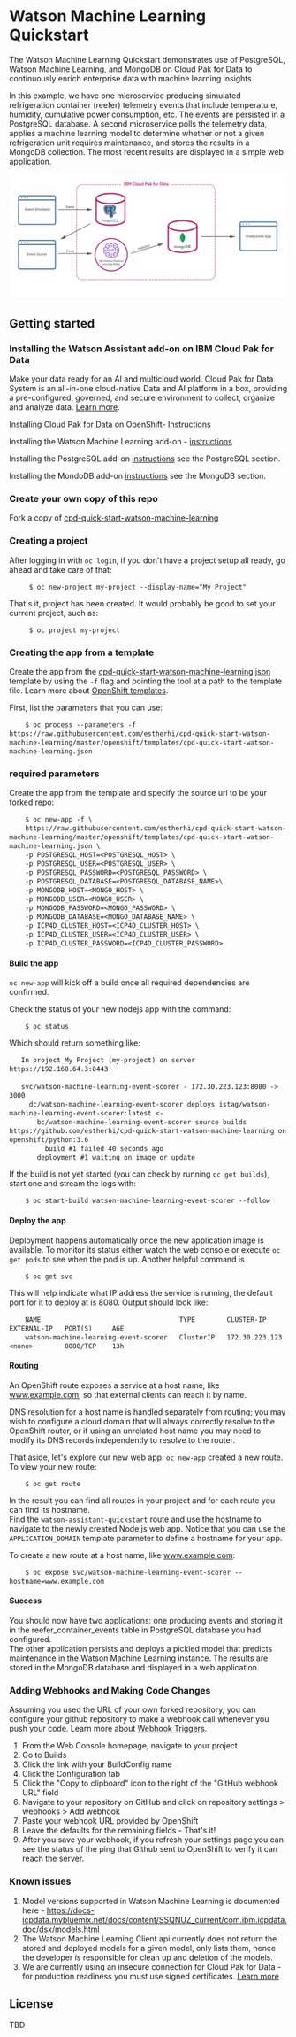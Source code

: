# Watson Machine Learning Quickstart

The Watson Machine Learning Quickstart demonstrates use of PostgreSQL, Watson Machine Learning, and MongoDB on Cloud Pak for Data to continuously enrich enterprise data with machine learning insights. 

In this example, we have one microservice producing simulated refrigeration container (reefer) telemetry events that include temperature, humidity, cumulative power consumption, etc. The events are persisted in a PostgreSQL database.
A second microservice polls the telemetry data, applies a machine learning model to determine whether or not a given refrigeration unit requires maintenance, and stores the results in a MongoDB collection.
The most recent results are displayed in a simple web application. 

![Diagram](readme_images/arch_diagram.jpg)
                     
## Getting started

### Installing the Watson Assistant add-on on IBM Cloud Pak for Data 

Make your data ready for an AI and multicloud world. Cloud Pak for Data System is an all-in-one cloud-native Data and AI platform in a box, providing a pre-configured, governed, and secure environment to collect, organize and analyze data. [Learn more](https://docs-icpdata.mybluemix.net/docs/content/SSQNUZ_current/com.ibm.icpdata.doc/zen/overview/overview.html).

Installing Cloud Pak for Data on OpenShift- [Instructions](https://docs-icpdata.mybluemix.net/docs/content/SSQNUZ_current/com.ibm.icpdata.doc/zen/install/ovu.html)

Installing the Watson Machine Learning add-on - [instructions](https://docs-icpdata.mybluemix.net/docs/content/SSQNUZ_current/com.ibm.icpdata.doc/dsx/wmlservices.html)

Installing the PostgreSQL add-on [instructions](https://docs-icpdata.mybluemix.net/docs/content/SSQNUZ_current/com.ibm.icpdata.doc/zen/admin/create-db.html) see the PostgreSQL section.

Installing the MondoDB add-on [instructions](https://docs-icpdata.mybluemix.net/docs/content/SSQNUZ_current/com.ibm.icpdata.doc/zen/admin/create-db.html) see the MongoDB section.

### Create your own copy of this repo
Fork a copy of [cpd-quick-start-watson-machine-learning](https://github.com/estherhi/cpd-quick-start-watson-machine-learning)


### Creating a project

After logging in with `oc login`, if you don't have a project setup all ready, go ahead and take care of that:
 
         $ oc new-project my-project --display-name="My Project"
 
 That's it, project has been created. It would probably be good to set your current project, such as:
 
         $ oc project my-project

### Creating the app from a template

Create the app from the [cpd-quick-start-watson-machine-learning.json](cpd-quick-start-watson-machine-learning.json) template by using the `-f` flag and pointing the tool at a path to the template file. Learn more about [OpenShift templates](https://docs.openshift.com/enterprise/3.0/dev_guide/templates.html#dev-guide-templates).

First, list the parameters that you can use:

        $ oc process --parameters -f https://raw.githubusercontent.com/estherhi/cpd-quick-start-watson-machine-learning/master/openshift/templates/cpd-quick-start-watson-machine-learning.json

### required parameters

Create the app from the template and specify the source url to be your forked repo:

        $ oc new-app -f \
        https://raw.githubusercontent.com/estherhi/cpd-quick-start-watson-machine-learning/master/openshift/templates/cpd-quick-start-watson-machine-learning.json \
        -p POSTGRESQL_HOST=<POSTGRESQL_HOST> \
        -p POSTGRESQL_USER=<POSTGRESQL_USER> \
        -p POSTGRESQL_PASSWORD=<POSTGRESQL_PASSWORD> \
        -p POSTGRESQL_DATABASE=<POSTGRESQL_DATABASE_NAME>\
        -p MONGODB_HOST=<MONGO_HOST> \
        -p MONGODB_USER=<MONGO_USER> \
        -p MONGODB_PASSWORD=<MONGO_PASSWORD> \
        -p MONGODB_DATABASE=<MONGO_DATABASE_NAME> \
        -p ICP4D_CLUSTER_HOST=<ICP4D_CLUSTER_HOST> \
        -p ICP4D_CLUSTER_USER=<ICP4D_CLUSTER_USER> \
        -p ICP4D_CLUSTER_PASSWORD=<ICP4D_CLUSTER_PASSWORD> 

#### Build the app

`oc new-app` will kick off a build once all required dependencies are confirmed.

Check the status of your new nodejs app with the command:

        $ oc status
        
        
Which should return something like:

       In project My Project (my-project) on server https://192.168.64.3:8443
     
       svc/watson-machine-learning-event-scorer - 172.30.223.123:8080 -> 3000
         dc/watson-machine-learning-event-scorer deploys istag/watson-machine-learning-event-scorer:latest <-
           bc/watson-machine-learning-event-scorer source builds https://github.com/estherhi/cpd-quick-start-watson-machine-learning on openshift/python:3.6 
             build #1 failed 40 seconds ago
           deployment #1 waiting on image or update      
        
        
If the build is not yet started (you can check by running `oc get builds`), start one and stream the logs with:

        $ oc start-build watson-machine-learning-event-scorer --follow
        
#### Deploy the app

Deployment happens automatically once the new application image is available.  To monitor its status either watch the web console or execute `oc get pods` to see when the pod is up.  Another helpful command is

        $ oc get svc
        
This will help indicate what IP address the service is running, the default port for it to deploy at is 8080. Output should look like:

        NAME                                   TYPE        CLUSTER-IP       EXTERNAL-IP   PORT(S)     AGE
        watson-machine-learning-event-scorer   ClusterIP   172.30.223.123   <none>        8080/TCP    13h
        
#### Routing

An OpenShift route exposes a service at a host name, like www.example.com, so that external clients can reach it by name.

DNS resolution for a host name is handled separately from routing; you may wish to configure a cloud domain that will always correctly resolve to the OpenShift router, or if using an unrelated host name you may need to modify its DNS records independently to resolve to the router.

That aside, let's explore our new web app. `oc new-app` created a new route. To view your new route:

        $ oc get route

In the result you can find all routes in your project and for each route you can find its hostname.  
Find the `watson-assistant-quickstart` route and use the hostname to navigate to the newly created Node.js web app.
Notice that you can use the `APPLICATION_DOMAIN` template parameter to define a hostname for your app.

To create a new route at a host name, like www.example.com:

        $ oc expose svc/watson-machine-learning-event-scorer --hostname=www.example.com


#### Success

You should now have two applications: one producing events and storing it in the reefer_container_events table in PostgreSQL database you had configured.  
The other application persists and deploys a pickled model that predicts maintenance in the Watson Machine Learning instance. 
The results are stored in the MongoDB database and displayed in a web application.

### Adding Webhooks and Making Code Changes
Assuming you used the URL of your own forked repository, you can configure your github repository to make a webhook call whenever you push your code. Learn more about [Webhook Triggers](https://docs.openshift.com/container-platform/3.5/dev_guide/builds/triggering_builds.html#webhook-triggers).

1. From the Web Console homepage, navigate to your project
2. Go to Builds
3. Click the link with your BuildConfig name
4. Click the Configuration tab
5. Click the "Copy to clipboard" icon to the right of the "GitHub webhook URL" field
6. Navigate to your repository on GitHub and click on repository settings > webhooks > Add webhook
7. Paste your webhook URL provided by OpenShift
8. Leave the defaults for the remaining fields - That's it!
9. After you save your webhook, if you refresh your settings page you can see the status of the ping that Github sent to OpenShift to verify it can reach the server.

### Known issues
1. Model versions supported in Watson Machine Learning is documented here - https://docs-icpdata.mybluemix.net/docs/content/SSQNUZ_current/com.ibm.icpdata.doc/dsx/models.html
2. The Watson Machine Learning Client api currently does not return the stored and deployed models for a given model, only lists them, hence the developer is responsible for clean up and deletion of the models.
3. We are currently using an insecure connection for Cloud Pak for Data - for production readiness you must use signed certificates.
[Learn more](https://www.ibm.com/support/knowledgecenter/SSQNUZ_current/com.ibm.icpdata.doc/zen/install/https-config.html)

## License
TBD
